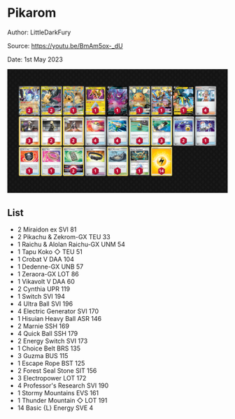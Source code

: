 # Pikarom

Author: LittleDarkFury

Source: <https://youtu.be/BmAm5ox-_dU>

Date: 1st May 2023

![decklist](../../images/SVI/Pikarom/1-%20Pikarom.png)

## List

* 2 Miraidon ex SVI 81
* 2 Pikachu & Zekrom-GX TEU 33
* 1 Raichu & Alolan Raichu-GX UNM 54
* 1 Tapu Koko ◇ TEU 51
* 1 Crobat V DAA 104
* 1 Dedenne-GX UNB 57
* 1 Zeraora-GX LOT 86
* 1 Vikavolt V DAA 60
* 2 Cynthia UPR 119
* 1 Switch SVI 194
* 4 Ultra Ball SVI 196
* 4 Electric Generator SVI 170
* 1 Hisuian Heavy Ball ASR 146
* 2 Marnie SSH 169
* 4 Quick Ball SSH 179
* 2 Energy Switch SVI 173
* 1 Choice Belt BRS 135
* 3 Guzma BUS 115
* 1 Escape Rope BST 125
* 2 Forest Seal Stone SIT 156
* 3 Electropower LOT 172
* 4 Professor's Research SVI 190
* 1 Stormy Mountains EVS 161
* 1 Thunder Mountain ◇ LOT 191
* 14 Basic {L} Energy SVE 4
